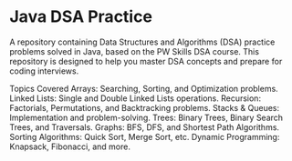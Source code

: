 # Java DSA Practice
A repository containing Data Structures and Algorithms (DSA) practice problems solved in Java, based on the PW Skills DSA course. This repository is designed to help you master DSA concepts and prepare for coding interviews.

Topics Covered
Arrays: Searching, Sorting, and Optimization problems.
Linked Lists: Single and Double Linked Lists operations.
Recursion: Factorials, Permutations, and Backtracking problems.
Stacks & Queues: Implementation and problem-solving.
Trees: Binary Trees, Binary Search Trees, and Traversals.
Graphs: BFS, DFS, and Shortest Path Algorithms.
Sorting Algorithms: Quick Sort, Merge Sort, etc.
Dynamic Programming: Knapsack, Fibonacci, and more.
